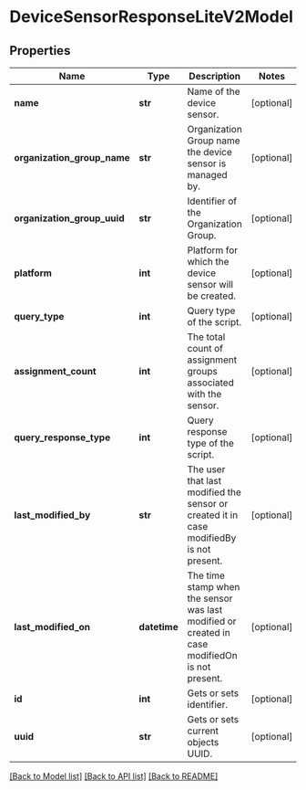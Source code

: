 # DeviceSensorResponseLiteV2Model

## Properties
Name | Type | Description | Notes
------------ | ------------- | ------------- | -------------
**name** | **str** | Name of the device sensor. | [optional] 
**organization_group_name** | **str** | Organization Group name the device sensor is managed by. | [optional] 
**organization_group_uuid** | **str** | Identifier of the Organization Group. | [optional] 
**platform** | **int** | Platform for which the device sensor will be created. | [optional] 
**query_type** | **int** | Query type of the script. | [optional] 
**assignment_count** | **int** | The total count of assignment groups associated with the sensor. | [optional] 
**query_response_type** | **int** | Query response type of the script. | [optional] 
**last_modified_by** | **str** | The user that last modified the sensor or created it in case modifiedBy is not present. | [optional] 
**last_modified_on** | **datetime** | The time stamp when the sensor was last modified or created in case modifiedOn is not present. | [optional] 
**id** | **int** | Gets or sets identifier. | [optional] 
**uuid** | **str** | Gets or sets current objects UUID. | [optional] 

[[Back to Model list]](../README.md#documentation-for-models) [[Back to API list]](../README.md#documentation-for-api-endpoints) [[Back to README]](../README.md)


